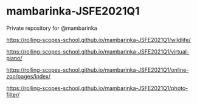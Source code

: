 # mambarinka-JSFE2021Q1
Private repository for @mambarinka

https://rolling-scopes-school.github.io/mambarinka-JSFE2021Q1/wildlife/

https://rolling-scopes-school.github.io/mambarinka-JSFE2021Q1/virtual-piano/

https://rolling-scopes-school.github.io/mambarinka-JSFE2021Q1/online-zoo/pages/index/

https://rolling-scopes-school.github.io/mambarinka-JSFE2021Q1/photo-filter/